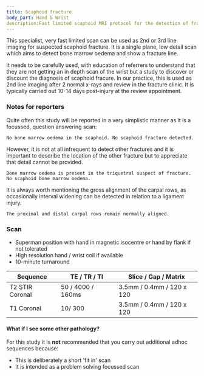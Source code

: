```yaml
---
title: Scaphoid fracture
body_part: Hand & Wrist
description:Fast limited scaphoid MRI protocol for the detection of fracture
---
```

This specialist, very fast limited scan can be used as 2nd or 3rd line imaging for suspected scaphoid fracture. It is a single plane, low detail scan which aims to detect bone marrow oedema and show a fracture line.

It needs to be carefully used, with education of referrers to understand that they are not getting an in depth scan of the wrist but a study to discover or discount the diagnosis of scaphoid fracure. In our practice, this is used as 2nd line imaging after 2 normal x-rays and review in the fracture clinic. It is typically carried out 10-14 days post-injury at the review appointment.

### Notes for reporters
Quite often this study will be reported in a very simplistic manner as it is a focussed, question answering scan:

```No bone marrow oedema in the scaphoid. No scaphoid fracture detected.```

However, it is not at all infrequent to detect other fractures and it is important to describe the location of the other fracture but to appreciate that detail cannot be provided. 

```Bone marrow oedema is present in the triquetral suspect of fracture. No scaphoid bone marrow oedema.```

It is always worth mentioning the gross alignment of the carpal rows, as occasionally interval widening can be detected in relation to a ligament injury.

```The proximal and distal carpal rows remain normally aligned.```
  
### Scan
- Superman position with hand in magnetic isocentre _or_ hand by flank if not tolerated
- High resolution hand / wrist coil if available
- 10-minute turnaround

| Sequence        | TE / TR / TI        | Slice / Gap / Matrix      |
|---              |---                  |---                        |
| T2 STIR Coronal | 50 / 4000 / 160ms   | 3.5mm / 0.4mm / 120 x 120 |
| T1 Coronal      | 10/ 300             | 3.5mm / 0.4mm / 120 x 120 |

#### What if I see some other pathology?
For this study it is **not** recommended that you carry out additional adhoc sequences because:
- This is deliberately a short 'fit in' scan
- It is intended as a problem solving focussed scan
